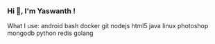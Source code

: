### Hi 👋, I'm Yaswanth !

<!--
**code-terror/code-terror** is a ✨ _special_ ✨ repository because its `README.md` (this file) appears on your GitHub profile.

Here are some ideas to get you started:

- 🔭 I’m currently working on ...
- 🌱 I’m currently learning ...
- 👯 I’m looking to collaborate on ...
- 🤔 I’m looking for help with ...
- 💬 Ask me about ...
- 📫 How to reach me: yashwanthmaturi@gmail.com
- 😄 Pronouns: He/Him
- ⚡ Fun fact: Just getting started..
-->


What I use:
android bash docker git nodejs html5 java linux photoshop mongodb python redis golang

